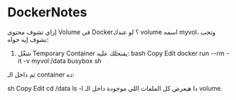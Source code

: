 # DockerNotes


 إزاي تشوف محتوى Volume في Docker؟
لو عندك volume اسمه myvol، وتحب تشوف إيه جواه:

1. شغّل Temporary Container يفتحلك عليه:
bash
Copy
Edit
docker run --rm -it -v myvol:/data busybox sh


ثم داخل الـ container ده:



sh
Copy
Edit
cd /data
ls -l
دا هيعرض كل الملفات اللي موجودة داخل الـ volume.
